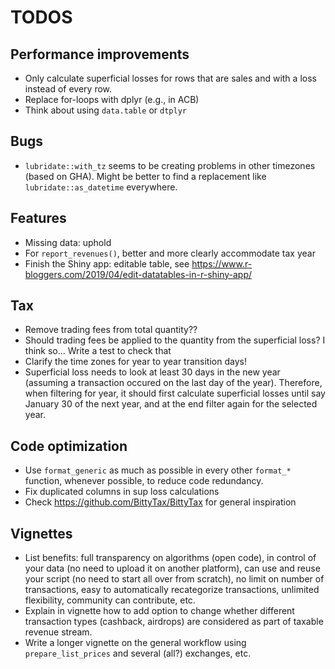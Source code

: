 # TODOS

## Performance improvements

- Only calculate superficial losses for rows that are sales and with a loss instead of every row.
- Replace for-loops with dplyr (e.g., in ACB)
- Think about using `data.table` or `dtplyr`

## Bugs

- `lubridate::with_tz` seems to be creating problems in other timezones (based on GHA). Might be better to find a replacement like `lubridate::as_datetime` everywhere.

## Features

- Missing data: uphold
- For `report_revenues()`, better and more clearly accommodate tax year
- Finish the Shiny app: editable table, see <https://www.r-bloggers.com/2019/04/edit-datatables-in-r-shiny-app/>

## Tax

- Remove trading fees from total quantity??
- Should trading fees be applied to the quantity from the superficial loss? I think so... Write a test to check that
- Clarify the time zones for year to year transition days!
- Superficial loss needs to look at least 30 days in the new year (assuming a transaction occured on the last day of the year). Therefore, when filtering for year, it should first calculate superficial losses until say January 30 of the next year, and at the end filter again for the selected year.

## Code optimization

- Use `format_generic` as much as possible in every other `format_*` function, whenever possible, to reduce code redundancy.
- Fix duplicated columns in sup loss calculations
- Check <https://github.com/BittyTax/BittyTax> for general inspiration

## Vignettes

- List benefits: full transparency on algorithms (open code), in control of your data (no need to upload it on another platform), can use and reuse your script (no need to start all over from scratch), no limit on number of transactions, easy to automatically recategorize transactions, unlimited flexibility, community can contribute, etc.
- Explain in vignette how to add option to change whether different transaction types (cashback, airdrops) are considered as part of taxable revenue stream.
- Write a longer vignette on the general workflow using `prepare_list_prices` and several (all?) exchanges, etc.
